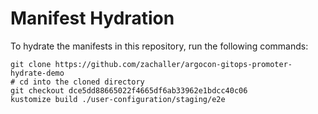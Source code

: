 # Manifest Hydration

To hydrate the manifests in this repository, run the following commands:

```shell
git clone https://github.com/zachaller/argocon-gitops-promoter-hydrate-demo
# cd into the cloned directory
git checkout dce5dd88665022f4665df6ab33962e1bdcc40c06
kustomize build ./user-configuration/staging/e2e
```
